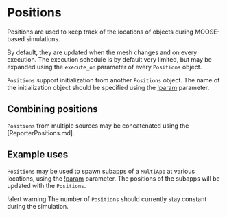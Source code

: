 # Positions

Positions are used to keep track of the locations of objects during MOOSE-based simulations.

By default, they are updated when the mesh changes and on every execution. The execution schedule
is by default very limited, but may be expanded using the `execute_on` parameter of every `Positions`
object.

`Positions` support initialization from another `Positions` object. The name of the initialization
object should be specified using the [!param](/Positions/InputPositions/initial_positions) parameter.

## Combining positions

`Positions` from multiple sources may be concatenated using the [ReporterPositions.md].

## Example uses

`Positions` may be used to spawn subapps of a `MultiApp` at various locations, using the
[!param](/MultiApps/FullSolveMultiApp/positions_objects) parameter. The positions
of the subapps will be updated with the `Positions`.

!alert warning
The number of `Positions` should currently stay constant during the simulation.
